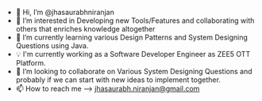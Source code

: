 - 👋 Hi, I’m @jhasaurabhniranjan
- 👀 I’m interested in Developing new Tools/Features and collaborating with others that enriches knowledge altogether
- 🌱 I’m currently learning various Design Patterns and System Designing Questions using Java.
- 💡 I'm currently working as a Software Developer Engineer as ZEE5 OTT Platform.
- 💞️ I’m looking to collaborate on Various System Designing Questions and probably if we can start with new ideas to implement together.
- 📫 How to reach me --> jhasaurabh.niranjan@gmail.com
